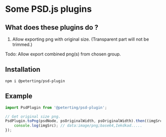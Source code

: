 # Some PSD.js plugins

## What does these plugins do ?
1. Allow exporting png with original size. (Transparent part will not be trimmed.)

Todo: Allow export combined png(s) from chosen group.


## Installation
`npm i @peterting/psd-plugin`

## Example
```javascript
import PsdPlugin from '@peterting/psd-plugin';

// Get original size png.
PsdPlugin.toPng(psdNode, psOriginalWidth, psOriginalWidth).then((imgSrc) => {
	console.log(imgSrc); // data:image/png;base64,Iekdkad.....
});
```